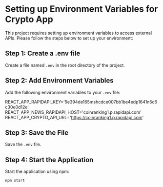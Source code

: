 # Setting up Environment Variables for Crypto App

This project requires setting up environment variables to access external APIs. Please follow the steps below to set up your environment:

## Step 1: Create a .env file

Create a file named `.env` in the root directory of the project.

## Step 2: Add Environment Variables

Add the following environment variables to your `.env` file:

REACT_APP_RAPIDAPI_KEY='5e394de165mshcdce007bb1be4edp1641n5c6c30e0d12e'
REACT_APP_NEWS_RAPIDAPI_HOST='coinranking1.p.rapidapi.com'
REACT_APP_CRYPTO_API_URL='https://coinranking1.p.rapidapi.com'

## Step 3: Save the File

Save the `.env` file.

## Step 4: Start the Application

Start the application using npm:

```bash
npm start
```
